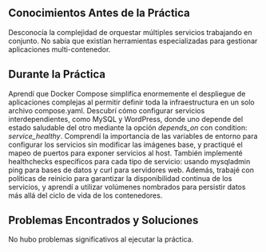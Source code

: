 ## Conocimientos Antes de la Práctica
Desconocía la complejidad de orquestar múltiples servicios trabajando en conjunto. No sabía que existían herramientas especializadas para gestionar aplicaciones multi-contenedor.

## Durante la Práctica
Aprendí que Docker Compose simplifica enormemente el despliegue de aplicaciones complejas al permitir definir toda la infraestructura en un solo archivo compose.yaml. 
Descubrí cómo configurar servicios interdependientes, como MySQL y WordPress, donde uno depende del estado saludable del otro mediante la opción _depends_on_ con condition: _service_healthy_.
Comprendí la importancia de las variables de entorno para configurar los servicios sin modificar las imágenes base, y practiqué el mapeo de puertos para exponer servicios al host. También implementé healthchecks específicos para cada tipo de servicio: usando mysqladmin ping para bases de datos y curl para servidores web.
Además, trabajé con políticas de reinicio para garantizar la disponibilidad continua de los servicios, y aprendí a utilizar volúmenes nombrados para persistir datos más allá del ciclo de vida de los contenedores.

## Problemas Encontrados y Soluciones
No hubo problemas significativos al ejecutar la práctica.
